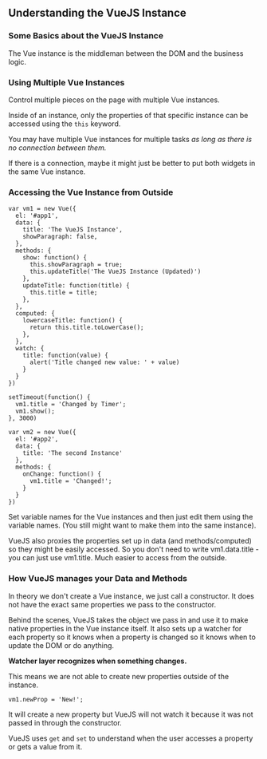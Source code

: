 ## Understanding the VueJS Instance

### Some Basics about the VueJS Instance

The Vue instance is the middleman between the DOM and the business logic.

### Using Multiple Vue Instances

Control multiple pieces on the page with multiple Vue instances.

Inside of an instance, only the properties of that specific instance can be accessed using the `this` keyword.

You may have multiple Vue instances for multiple tasks *as long as there is no connection between them.*

If there is a connection, maybe it might just be better to put both widgets in the same Vue instance.


### Accessing the Vue Instance from Outside

```
var vm1 = new Vue({
  el: '#app1',
  data: {
    title: 'The VueJS Instance',
    showParagraph: false,
  },
  methods: {
    show: function() {
      this.showParagraph = true;
      this.updateTitle('The VueJS Instance (Updated)')
    },
    updateTitle: function(title) {
      this.title = title;
    },
  },
  computed: {
    lowercaseTitle: function() {
      return this.title.toLowerCase();
    },
  },
  watch: {
    title: function(value) {
      alert('Title changed new value: ' + value)
    }
  }
})

setTimeout(function() {
  vm1.title = 'Changed by Timer';
  vm1.show();
}, 3000)

var vm2 = new Vue({
  el: '#app2',
  data: {
    title: 'The second Instance'
  },
  methods: {
    onChange: function() {
      vm1.title = 'Changed!';
    }
  }
})
```

Set variable names for the Vue instances and then just edit them using the variable names. (You still might want to make them into the same instance).

VueJS also proxies the properties set up in data (and methods/computed) so they might be easily accessed. So you don't need to write vm1.data.title - you can just use vm1.title. Much easier to access from the outside.


### How VueJS manages your Data and Methods

In theory we don't create a Vue instance, we just call a constructor. It does not have the exact same properties we pass to the constructor.

Behind the scenes, VueJS takes the object we pass in and use it to make native properties in the Vue instance itself. It also sets up a watcher for each property so it knows when a property is changed so it knows when to update the DOM or do anything.

**Watcher layer recognizes when something changes.**

This means we are not able to create new properties outside of the instance.

```
vm1.newProp = 'New!';
```

It will create a new property but VueJS will not watch it because it was not passed in through the constructor.

VueJS uses `get` and `set` to understand when the user accesses a property or gets a value from it.